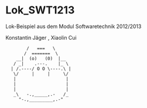 Lok_SWT1213
===========

Lok-Beispiel aus dem Modul Softwaretechnik 2012/2013

Konstantin Jäger , Xiaolin Cui


            /   ===   \
           /  =======  \
        __|  (o)   (0)  |__      
       / _|    .---.    |_ \         
      | /.----/ O O \----.\ |       
       \/     |     |     \/        
       |                   |            
       |                   |           
       |                   |          
       _\   -.,_____,.-   /_         
         "-.,_________,.-" 

